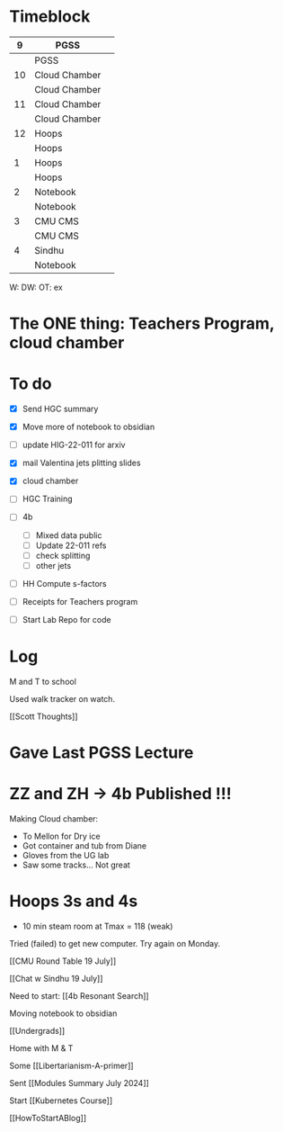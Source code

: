 # Timeblock

| 9   | PGSS          |     |
| --- | ------------- | --- |
|     | PGSS          |     |
| 10  | Cloud Chamber |     |
|     | Cloud Chamber |     |
| 11  | Cloud Chamber |     |
|     | Cloud Chamber |     |
| 12  | Hoops         |     |
|     | Hoops         |     |
| 1   | Hoops         |     |
|     | Hoops         |     |
| 2   | Notebook      |     |
|     | Notebook      |     |
| 3   | CMU CMS       |     |
|     | CMU CMS       |     |
| 4   | Sindhu        |     |
|     | Notebook      |     |

W:
DW:
OT: 
ex

# The ONE thing:  Teachers Program, cloud chamber


# To do
 - [x] Send HGC summary
 - [x] Move more of notebook to obsidian
 - [ ]  update HIG-22-011 for arxiv
 - [x]  mail Valentina jets plitting slides
 - [x] cloud chamber
 - [ ] HGC Training 
 - [ ] 4b 
	 - [ ] Mixed data public
	 - [ ] Update 22-011 refs
	 - [ ] check splitting 
	 - [ ] other jets
- [ ] HH Compute s-factors
- [ ] Receipts for Teachers program
- [ ] Start Lab Repo for code




# Log

M and T to school

Used walk tracker on watch.

[[Scott Thoughts]]

# Gave Last PGSS Lecture

# ZZ and ZH -> 4b Published !!!

Making Cloud chamber: 
- To Mellon for Dry ice
- Got container and tub from Diane
- Gloves from the UG lab
- Saw some tracks... Not great

# Hoops  3s and 4s
- 10 min steam room at Tmax = 118 (weak)

Tried (failed) to get new computer.  Try again on Monday.

[[CMU Round Table 19 July]]

[[Chat w Sindhu 19 July]]

Need to start: [[4b Resonant Search]]

Moving notebook to obsidian

[[Undergrads]]

Home with M & T 

Some [[Libertarianism-A-primer]]

Sent [[Modules Summary July 2024]]

Start [[Kubernetes Course]]

[[HowToStartABlog]]



